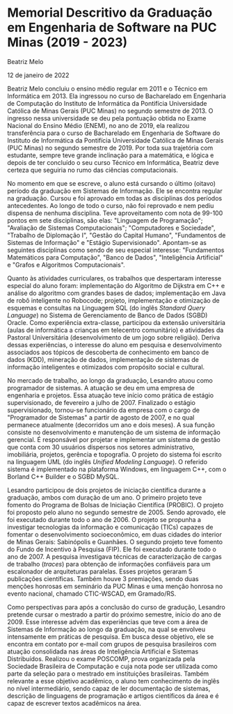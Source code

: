 # Memorial Descritivo da Graduação em Engenharia de Software na PUC Minas (2019 - 2023)

Beatriz Melo

12 de janeiro de 2022

Beatriz Melo concluiu o ensino médio regular em 2011 e o Técnico em Informática em 2013. Ela ingressou no curso de Bacharelado em Engenharia de Computação do Instituto de Informática da Pontifícia Universidade Católica de Minas Gerais (PUC Minas) no segundo semestre de 2013. O ingresso nessa universidade se deu pela pontuação obtida no Exame Nacional do Ensino Médio (ENEM), no ano de 2019, ela realizou transferência para o curso de Bacharelado em Engenharia de Software do Instituto de Informática da Pontifícia Universidade Católica de Minas Gerais (PUC Minas) no segundo semestre de 2019. Por toda sua trajetória com estudante, sempre teve grande inclinação para a matemática, e lógica e depois de ter concluído o seu curso Técnico em Informática, Beatriz deve certeza que seguiria no rumo das ciências computacionais.

No momento em que se escreve, o aluno está cursando o último (oitavo) período da graduação em Sistemas de Informação. Ele se encontra regular na graduação. Cursou e foi aprovado em todas as disciplinas dos períodos antecedentes. Ao longo de todo o curso, não foi reprovado e nem pediu dispensa de nenhuma disciplina. Teve aproveitamento com nota de 99-100 pontos em sete disciplinas, são elas: "Linguagem de Programação"; "Avaliação de Sistemas Computacionais"; "Computadores e Sociedade", "Trabalho de Diplomação I", "Gestão do Capital Humano", "Fundamentos de Sistemas de Informação" e "Estágio Supervisionado". Apontam-se as seguintes disciplinas como sendo de seu especial interesse: "Fundamentos Matemáticos para Computação", "Banco de Dados", "Inteligência Artificial" e "Grafos e Algoritmos Computacionais". 

Quanto às atividades curriculares, os trabalhos que despertaram interesse especial do aluno foram: implementação do Algoritmo de Dijkstra em C++ e análise  do algoritmo com grandes bases de dados; implementação em Java de robô inteligente no Robocode; projeto, implementação e otimização de esquemas e consultas na Linguagem SQL (do inglês _Standard Query Language_) no Sistema de Gerenciamento de Banco de Dados (SGBD) Oracle. Como experiência extra-classe, participou da extensão universitária (aulas de informática a crianças em telecentro comunitário) e atividades da Pastoral Universitária (desenvolvimento de um jogo sobre religião). Deriva dessas experiências, o interesse do aluno em pesquisa e desenvolvimento associados aos tópicos de descoberta de conhecimento em banco de dados (KDD), mineração de dados, implementação de sistemas de informação inteligentes e otimizados com propósito social e cultural. 

No mercado de trabalho, ao longo da graduação, Lesandro atuou como programador de sistemas. A atuação se deu em uma empresa de engenharia e projetos. Essa atuação teve início como prática de estágio supervisionado, de fevereiro a julho de 2007. Finalizado o estágio supervisionado, tornou-se funcionário da empresa com o cargo de "Programador de Sistemas" a partir de agosto de 2007, e no qual permanece atualmente (decorridos um ano e dois meses). A sua função consiste no desenvolvimento e manutenção de um sistema de informação gerencial. É responsável por projetar e implementar um sistema de gestão que conta com 30 usuários dispersos nos setores administrativo, imobiliária, projetos, gerência e topografia. O projeto do sistema foi escrito na linguagem UML (do inglês _Unified Modeling Language_). O referido sistema é implementado na plataforma Windows, em linguagem C++, com o Borland C++ Builder e o SGBD MySQL.
 
Lesandro participou de dois projetos de iniciação científica durante a graduação, ambos com duração de um ano. O primeiro projeto teve fomento do Programa de Bolsas de Iniciação Científica (PROBIC). O projeto foi proposto pelo aluno no segundo semestre de 2005. Sendo aprovado, ele foi executado durante todo o ano de 2006. O projeto se propunha a investigar tecnologias da informação e comunicação (TICs) capazes de fomentar o desenvolvimento socioeconômico, em duas cidades do interior de Minas Gerais: Sabinópolis e Guanhães. O segundo projeto teve fomento do Fundo de Incentivo à Pesquisa (FIP). Ele foi executado durante todo o ano de 2007. A pesquisa investigava técnicas de caracterização de cargas de trabalho (_traces_) para obtenção de informações confiáveis para um escalonador de arquiteturas paralelas. Esses projetos geraram 5 publicações científicas. Também houve 3 premiações, sendo duas menções honrosas em seminário da PUC Minas e uma menção honrosa no evento nacional, chamado CTIC-WSCAD, em Gramado/RS.

Como perspectivas para após a conclusão do curso de gradução, Lesandro pretende cursar o mestrado a partir do próximo semestre, início do ano de 2009. Esse interesse advém das experiências que teve com a área de Sistemas de Informação ao longo da graduação, na qual se envolveu intensamente em práticas de pesquisa. Em busca desse objetivo, ele se encontra em contato por e-mail com grupos de pesquisa brasileiros com atuação consolidada nas áreas de Inteligência Artificial e Sistemas Distribuídos. Realizou o exame POSCOMP, prova organizada pela Sociedade Brasileira de Computação e cuja nota pode ser utilizada como parte da seleção para o mestrado em instituições brasileiras. Também relevante a esse objetivo acadêmico, o aluno tem conhecimento de inglês no nível intermediário, sendo capaz de ler documentação de sistemas, descrição de linguagens de programação e artigos científicos da área e é capaz de escrever textos acadêmicos na área.
